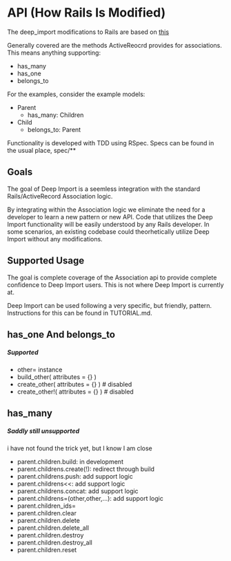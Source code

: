 API (How Rails Is Modified)
===========================
The deep_import modifications to Rails are based on [this](http://api.rubyonrails.org/classes/ActiveRecord/Associations/ClassMethods.html)

Generally covered are the methods ActiveReocrd provides for associations.
This means anything supporting:
- has_many
- has_one
- belongs_to

For the examples, consider the example models:
- Parent
	- has_many: Children
- Child
	- belongs_to: Parent

Functionality is developed with TDD using RSpec.
Specs can be found in the usual place, spec/**

Goals
-----
The goal of Deep Import is a seemless integration with the standard Rails/ActiveRecord Association logic.

By integrating within the Association logic we eliminate the need for a developer to learn a new pattern or new API.
Code that utilizes the Deep Import functionality will be easily understood by any Rails developer.
In some scenarios, an existing codebase could theorhetically utilize Deep Import without any modifications.

Supported Usage
---------------
The goal is complete coverage of the Association api to provide complete confidence to Deep Import users.
This is not where Deep Import is currently at.

Deep Import can be used following a very specific, but friendly, pattern.
Instructions for this can be found in TUTORIAL.md.

has_one And belongs_to
----------------------

##### Supported 
- other= instance
- build_other( attributes = {} ) 
- create_other( attributes = {} ) # disabled
- create_other!( attributes = {} ) # disabled


has_many
--------
##### Saddly still unsupported
i have not found the trick yet, but I know I am close
- parent.children.build: in development
- parent.childrens.create(!): redirect through build
- parent.childrens.push: add support logic
- parent.childrens<<: add support logic
- parent.childrens.concat: add support logic
- parent.childrens=(other,other,...): add support logic
- parent.children_ids=   
- parent.children.clear 
- parent.children.delete 
- parent.children.delete_all 
- parent.children.destroy
- parent.children.destroy_all
- parent.children.reset

